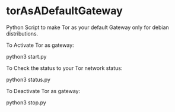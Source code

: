 # torAsADefaultGateway
Python Script to make Tor as your default Gateway only for debian distributions.


To Activate Tor as gateway:

  python3 start.py
  
To Check the status to your Tor network status:

  python3 status.py
  
To Deactivate Tor as gateway:

  python3 stop.py
